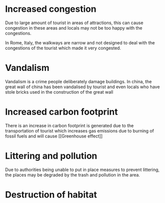 # Increased congestion
Due to large amount of tourist in areas of attractions, this can cause congestion in these areas and locals may not be too happy with the congestions.

In Rome, Italy, the walkways are narrow and not designed to deal with the congestions of the tourist which made it very congested.

# Vandalism
Vandalism is a crime people deliberately damage buildings.
In china, the great wall of china has been vandalised by tourist and even locals who have stole bricks used in the construction of the great wall

# Increased carbon footprint
There is an increase in carbon footprint is generated due to the transportation of tourist which increases gas emissions due to burning of fossil fuels and will cause [[Greenhouse effect]]

# Littering and pollution
Due to authorities being unable to put in place measures to prevent littering, the places may be degraded by the trash and pollution in the area.
# Destruction of habitat

